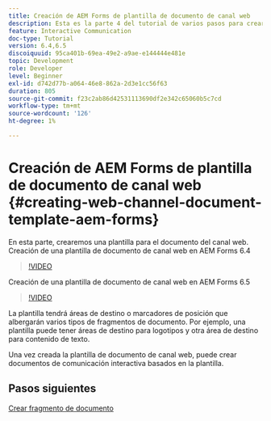 ```yaml
---
title: Creación de AEM Forms de plantilla de documento de canal web
description: Esta es la parte 4 del tutorial de varios pasos para crear su primer documento de comunicaciones interactivas. En esta parte, crearemos una plantilla para el documento del canal web.
feature: Interactive Communication
doc-type: Tutorial
version: 6.4,6.5
discoiquuid: 95ca401b-69ea-49e2-a9ae-e144444e481e
topic: Development
role: Developer
level: Beginner
exl-id: d742d77b-a064-46e8-862a-2d3e1cc56f63
duration: 805
source-git-commit: f23c2ab86d42531113690df2e342c65060b5c7cd
workflow-type: tm+mt
source-wordcount: '126'
ht-degree: 1%

---
```


# Creación de AEM Forms de plantilla de documento de canal web {#creating-web-channel-document-template-aem-forms}

En esta parte, crearemos una plantilla para el documento del canal web.
Creación de una plantilla de documento de canal web en AEM Forms 6.4
>[!VIDEO](https://video.tv.adobe.com/v/22342?quality=12&learn=on)

Creación de una plantilla de documento de canal web en AEM Forms 6.5
>[!VIDEO](https://video.tv.adobe.com/v/27807?quality=12&learn=on)

La plantilla tendrá áreas de destino o marcadores de posición que albergarán varios tipos de fragmentos de documento. Por ejemplo, una plantilla puede tener áreas de destino para logotipos y otra área de destino para contenido de texto.

Una vez creada la plantilla de documento de canal web, puede crear documentos de comunicación interactiva basados en la plantilla.

## Pasos siguientes

[Crear fragmento de documento](./partfive.md)
